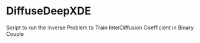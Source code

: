 # DiffuseDeepXDE
Script to run the Inverse Problem to Train InterDiffusion Coefficient in Binary Couple
